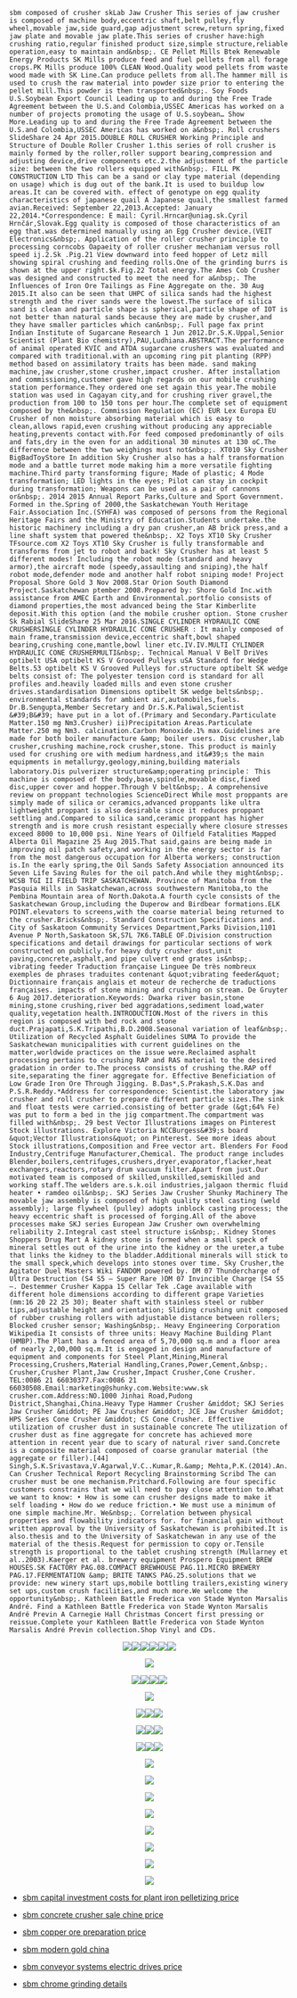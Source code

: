 
```
sbm composed of crusher skLab Jaw Crusher This series of jaw crusher is composed of machine body,eccentric shaft,belt pulley,fly wheel,movable jaw,side guard,gap adjustment screw,return spring,fixed jaw plate and movable jaw plate.This series of crusher have:high crushing ratio,regular finished product size,simple structure,reliable operation,easy to maintain and&nbsp;. CE Pellet Mills Btek Renewable Energy Products SK Mills produce feed and fuel pellets from all forage crops.PK Mills produce 100% CLEAN Wood.Quality wood pellets from waste wood made with SK Line.Can produce pellets from all.The hammer mill is used to crush the raw material into powder size prior to entering the pellet mill.This powder is then transported&nbsp;. Soy Foods U.S.Soybean Export Council Leading up to and during the Free Trade Agreement between the U.S.and Colombia,USSEC Americas has worked on a number of projects promoting the usage of U.S.soybean… Show More.Leading up to and during the Free Trade Agreement between the U.S.and Colombia,USSEC Americas has worked on a&nbsp;. Roll crushers SlideShare 24 Apr 2015.DOUBLE ROLL CRUSHER Working Principle and Structure of Double Roller Crusher 1.this series of roll crusher is mainly formed by the roller,roller support bearing,compression and adjusting device,drive components etc.2.the adjustment of the particle size: between the two rollers equipped with&nbsp;. FILL PK CONSTRUCTION LTD This can be a sand or clay type material (depending on usage) which is dug out of the bank.It is used to buildup low areas.It can be covered with. effect of genotype on egg quality characteristics of japanese quail A Japanese quail,the smallest farmed avian.Received: September 22,2013.Accepted: January 22,2014.*Correspondence: E mail: Cyril.Hrncar@uniag.sk.Cyril Hrnčár,Slovak.Egg quality is composed of those characteristics of an egg that.was determined manually using an Egg Crusher device.(VEIT Electronics&nbsp;. Application of the roller crusher principle to processing corncobs Oapaeity of roller crusher mechaniam versus roll speed ij.2.Sk .Pig.21 View downward into feed hopper of Letz mill showing spiral crushing and feeding rolls.One of the grinding burrs is shown at the upper right.$k.Fig.22 Total energy.The Ames Cob Crusher was designed and constructed to meet the need for a&nbsp;. The Influences of Iron Ore Tailings as Fine Aggregate on the. 30 Aug 2015.It also can be seen that UHPC of silica sands had the highest strength and the river sands were the lowest.The surface of silica sand is clean and particle shape is spherical,particle shape of IOT is not better than natural sands because they are made by crusher,and they have smaller particles which can&nbsp;. Full page fax print Indian Institute of Sugarcane Research 1 Jun 2012.Dr.S.K.Uppal,Senior Scientist (Plant Bio chemistry),PAU,Ludhiana.ABSTRACT.The performance of animal operated KVIC and ATDA sugarcane crushers was evaluated and compared with traditional.with an upcoming ring pit planting (RPP) method based on assimilatory traits has been made. sand making machine,jaw crusher,stone crusher,impact crusher. After installation and commissioning,customer gave high regards on our mobile crushing station performance.They ordered one set again this year.The mobile station was used in Cagayan city,and for crushing river gravel,the production from 100 to 150 tons per hour.The complete set of equipment composed by the&nbsp;. Commission Regulation (EC) EUR Lex Europa EU Crusher of non moisture absorbing material which is easy to clean,allows rapid,even crushing without producing any appreciable heating,prevents contact with.For feed composed predominantly of oils and fats,dry in the oven for an additional 30 minutes at 130 oC.The difference between the two weighings must not&nbsp;. XT010 Sky Crusher BigBadToyStore In addition Sky Crusher also has a half transformation mode and a battle turret mode making him a more versatile fighting machine.Third party transforming figure; Made of plastic; 4 Mode transformation; LED lights in the eyes; Pilot can stay in cockpit during transformation; Weapons can be used as a pair of cannons or&nbsp;. 2014 2015 Annual Report Parks,Culture and Sport Government. Formed in the.Spring of 2000,the Saskatchewan Youth Heritage Fair.Association Inc.(SYHFA) was composed of persons from the Regional Heritage Fairs and the Ministry of Education.Students undertake.the historic machinery including a dry pan crusher,an AB brick press,and a line shaft system that powered the&nbsp;. X2 Toys XT10 Sky Crusher TFsource.com X2 Toys XT10 Sky Crusher is fully transformable and transforms from jet to robot and back! Sky Crusher has at least 5 different modes! Including the robot mode (standard and heavy armor),the aircraft mode (speedy,assaulting and sniping),the half robot mode,defender mode and another half robot sniping mode! Project Proposal Shore Gold 3 Nov 2008.Star Orion South Diamond Project.Saskatchewan ptember 2008.Prepared by: Shore Gold Inc.with assistance from AMEC Earth and Environmental.portfolio consists of diamond properties,the most advanced being the Star Kimberlite deposit.With this option (and the mobile crusher option. Stone crusher Sk Rabial SlideShare 25 Mar 2016.SINGLE CYLINDER HYDRAULIC CONE CRUSHERSINGLE CYLINDER HYDRAULIC CONE CRUSHER : It mainly composed of main frame,transmission device,eccentric shaft,bowl shaped bearing,crushing cone,mantle,bowl liner etc.IV.IV.MULTI CYLINDER HYDRAULIC CONE CRUSHERMULTI&nbsp;. Technical Manual V BelT DriVes optibelt USA optibelt KS V Grooved Pulleys uSA Standard for Wedge Belts.53 optibelt KS V Grooved Pulleys for.structure optibelt SK wedge belts consist of: The polyester tension cord is standard for all profiles and.heavily loaded mills and even stone crusher drives.standardisation Dimensions optibelt SK wedge belts&nbsp;. environmental standards for ambient air,automobiles,fuels. Dr.B.Sengupta,Member Secretary and Dr.S.K.Paliwal,Scientist &#39;B&#39; have put in a lot of.(Primary and Secondary.Particulate Matter.150 mg Nm3.Crusher) ii)Precipitation Areas.Particulate Matter.250 mg Nm3. calcination.Carbon Monoxide.1% max.Guidelines are made for both boiler manufacture &amp; boiler users. Disc crusher,lab crusher,crushing machine,rock crusher,stone. This product is mainly used for crushing ore with medium hardness,and it&#39;s the main equipments in metallurgy,geology,mining,building materials laboratory.Dis pulverizer structure&amp;operating principle： This machine is composed of the body,base,spindle,movable disc,fixed disc,upper cover and hopper.Through V belt&nbsp;. A comprehensive review on proppant technologies ScienceDirect While most proppants are simply made of silica or ceramics,advanced proppants like ultra lightweight proppant is also desirable since it reduces proppant settling and.Compared to silica sand,ceramic proppant has higher strength and is more crush resistant especially where closure stresses exceed 8000 to 10,000 psi. Nine Years of Oilfield Fatalities Mapped Alberta Oil Magazine 25 Aug 2015.That said,gains are being made in improving oil patch safety,and working in the energy sector is far from the most dangerous occupation for Alberta workers; construction is.In the early spring,the Oil Sands Safety Association announced its Seven Life Saving Rules for the oil patch.And while they might&nbsp;. WCSB TGI II FIELD TRIP SASKATCHEWAN. Province of Manitoba from the Pasquia Hills in Saskatchewan,across southwestern Manitoba,to the Pembina Mountain area of North.Dakota.A fourth cycle consists of the Saskatchewan Group,including the Duperow and Birdbear formations.ELK POINT.elevators to screens,with the coarse material being returned to the crusher.Bricks&nbsp;. Standard Construction Specifications and. City of Saskatoon Community Services Department,Parks Division,1101 Avenue P North,Saskatoon SK,S7L 7K6.TABLE OF.Division construction specifications and detail drawings for particular sections of work constructed on publicly.for heavy duty crusher dust,unit paving,concrete,asphalt,and pipe culvert end grates is&nbsp;. vibrating feeder Traduction française Linguee De très nombreux exemples de phrases traduites contenant &quot;vibrating feeder&quot; Dictionnaire français anglais et moteur de recherche de traductions françaises. impacts of stone mining and crushing on stream. De Gruyter 6 Aug 2017.deterioration.Keywords: Dwarka river basin,stone mining,stone crushing,river bed aggradations,sediment load,water quality,vegetation health.INTRODUCTION.Most of the rivers in this region is composed with bed rock and stone duct.Prajapati,S.K.Tripathi,B.D.2008.Seasonal variation of leaf&nbsp;. Utilization of Recycled Asphalt Guidelines SUMA To provide the Saskatchewan municipalities with current guidelines on the matter,worldwide practices on the issue were.Reclaimed asphalt processing pertains to crushing RAP and RAS material to the desired gradation in order to.The process consists of crushing the.RAP off site,separating the finer aggregate for. Effective Beneficiation of Low Grade Iron Ore Through Jigging. B.Das*,S.Prakash,S.K.Das and P.S.R.Reddy.*Address for correspondence: Scientist.the laboratory jaw crusher and roll crusher to prepare different particle sizes.The sink and float tests were carried.consisting of better grade (&gt;64% Fe) was put to form a bed in the jig compartment.The compartment was filled with&nbsp;. 29 best Vector Illustrations images on Pinterest Stock illustrations. Explore Victoria NCCBurgess&#39;s board &quot;Vector Illustrations&quot; on Pinterest. See more ideas about Stock illustrations,Composition and Free vector art. Blenders For Food Industry,Centrifuge Manufacturer,Chemical. The product range includes Blender,boilers,centrifuges,crushers,dryer,evaporator,flacker,heat exchangers,reactors,rotary drum vacuum filter.Apart from just.Our motivated team is composed of skilled,unskilled,semiskilled and working staff.The welders are.s.k.oil industries,jalgaon thermic fluid heater • ramdeo oil&nbsp;. SKJ Series Jaw Crusher Shunky Machinery The movable jaw assembly is composed of high quality steel casting (weld assembly); large flywheel (pulley) adopts inblock casting process; the heavy eccentric shaft is processed of forging.All of the above processes make SKJ series European Jaw Crusher own overwhelming reliability 2.Integral cast steel structure is&nbsp;. Kidney Stones Shoppers Drug Mart A kidney stone is formed when a small speck of mineral settles out of the urine into the kidney or the ureter,a tube that links the kidney to the bladder.Additional minerals will stick to the small speck,which develops into stones over time. Sky Crusher,the Agitator Duel Masters Wiki FANDOM powered by. DM 07 Thundercharge of Ultra Destruction (S4 S5 — Super Rare )DM 07 Invincible Charge (S4 S5 —. Destemmer Crusher Kappa 15 Cellar Tek .Cage available with different hole dimensions according to different grape Varieties (mm:16 20 22 25 30); Beater shaft with stainless steel or rubber tips,adjustable height and orientation; Sliding crushing unit composed of rubber crushing rollers with adjustable distance between rollers; Blocked crusher sensor; Washing&nbsp;. Heavy Engineering Corporation Wikipedia It consists of three units: Heavy Machine Building Plant (HMBP).The Plant has a fenced area of 5,70,000 sq.m and a floor area of nearly 2,00,000 sq.m.It is engaged in design and manufacture of equipment and components for Steel Plant,Mining,Mineral Processing,Crushers,Material Handling,Cranes,Power,Cement,&nbsp;. Crusher,Crusher Plant,Jaw Crusher,Impact Crusher,Cone Crusher. TEL:0086 21 66030377.Fax:0086 21 66030508.Email:marketing@shunky.com.Website:www.sk crusher.com.Address:NO.1000 Jinhai Road,Pudong District,Shanghai,China.Heavy Type Hammer Crusher &middot; SKJ Series Jaw Crusher &middot; PE Jaw Crusher &middot; JCE Jaw Crusher &middot; HPS Series Cone Crusher &middot; CS Cone Crusher. Effective utilization of crusher dust in sustainable concrete The utilization of crusher dust as fine aggregate for concrete has achieved more attention in recent year due to scary of natural river sand.Concrete is a composite material composed of coarse granular material (the aggregate or filler).[44] Singh,S.K.Srivastava,V.Agarwal,V.C..Kumar,R.&amp; Mehta,P.K.(2014).An. Can Crusher Technical Report Recycling Brainstorming Scribd The can crusher must be one mechanism.Pritchard.Following are four specific customers constrains that we will need to pay close attention to.What we want to know: • How is some can crusher designs made to make it self loading • How do we reduce friction.• We must use a minimum of one simple machine.Mr. We&nbsp;. Correlation between physical properties and flowability indicators for. for financial gain without written approval by the University of Saskatchewan is prohibited.It is also.thesis and to the University of Saskatchewan in any use of the material of the thesis.Request for permission to copy or.Tensile strength is proportional to the tablet crushing strength (Mullarney et al..2003).Kaerger et al. brewery equipment Prospero Equipment BREW HOUSES.SK FACTORY PAG.08.COMPACT BREWHOUSE PAG.11.MICRO BREWERY PAG.17.FERMENTATION &amp; BRITE TANKS PAG.25.solutions that we provide: new winery start ups,mobile bottling trailers,existing winery set ups,custom crush facilities,and much more.We welcome the opportunity&nbsp;. Kathleen Battle Frederica von Stade Wynton Marsalis André. Find a Kathleen Battle Frederica von Stade Wynton Marsalis André Previn A Carnegie Hall Christmas Concert first pressing or reissue.Complete your Kathleen Battle Frederica von Stade Wynton Marsalis André Previn collection.Shop Vinyl and CDs. 
```

<div align="center">
  
<a rel="nofollow" href="https://m.shibang-china.com?f=github&k=sbm+composed+of+crusher+sk"><img src="https://static.shibang-china.com/en/l.png"></a><img src="https://static.shibang-china.com/en/hw.png"><a rel="nofollow" href="https://m.shibang-china.com/product/?f=github&k=sbm+composed+of+crusher+sk"><img src="https://static.shibang-china.com/en/p.png"></a><a rel="nofollow" href="https://m.shibang-china.com/cases/?f=github&k=sbm+composed+of+crusher+sk"><img src="https://static.shibang-china.com/en/c.png"></a><a rel="nofollow" href="https://m.shibang-china.com/news/?f=github&k=sbm+composed+of+crusher+sk"><img src="https://static.shibang-china.com/en/n.png"></a><a rel="nofollow" href="https://m.shibang-china.com?f=github&k=sbm+composed+of+crusher+sk"><img src="https://static.shibang-china.com/en/m.png"></a>

<a rel="nofollow" href="https://m.shibang-china.com/product/?f=github&k=sbm+composed+of+crusher+sk"><img src="https://static.shibang-china.com/en/b.jpg"></a>
  
<a rel="nofollow" href="https://m.shibang-china.com/solution-aggregate.html?f=github&k=sbm+composed+of+crusher+sk"><img src="https://static.shibang-china.com/en/a.jpg"></a><a rel="nofollow" href="https://m.shibang-china.com/solution-mine.html?f=github&k=sbm+composed+of+crusher+sk"><img src="https://static.shibang-china.com/en/m.jpg"></a><a rel="nofollow" href="https://m.shibang-china.com/solution-mill.html?f=github&k=sbm+composed+of+crusher+sk"><img src="https://static.shibang-china.com/en/g.jpg"></a><a rel="nofollow" href="https://m.shibang-china.com/solution-epc.html?f=github&k=sbm+composed+of+crusher+sk"><img src="https://static.shibang-china.com/en/e.jpg"></a>

<a rel="nofollow" href="https://m.shibang-china.com/product/?f=github&k=sbm+composed+of+crusher+sk"><img src="https://static.shibang-china.com/en/a-p.png"></a>

<a rel="nofollow" href="https://m.shibang-china.com/product/crusher/c6x.html?f=github&k=sbm+composed+of+crusher+sk"><img src="https://static.shibang-china.com/en/j.jpg"></a><a rel="nofollow" href="https://m.shibang-china.com/product/crusher/ci5x.html?f=github&k=sbm+composed+of+crusher+sk"><img src="https://static.shibang-china.com/en/i.jpg"></a><a rel="nofollow" href="https://m.shibang-china.com/product/crusher/hst.html?f=github&k=sbm+composed+of+crusher+sk"><img src="https://static.shibang-china.com/en/c.jpg"></a>

<a rel="nofollow" href="https://m.shibang-china.com/product/mill/mtw.html?f=github&k=sbm+composed+of+crusher+sk"><img src="https://static.shibang-china.com/en/mtw.jpg"></a><a rel="nofollow" href="https://m.shibang-china.com/product/mill/scm.html?f=github&k=sbm+composed+of+crusher+sk"><img src="https://static.shibang-china.com/en/scm.jpg"></a><a rel="nofollow" href="https://m.shibang-china.com/product/mill/lm.html?f=github&k=sbm+composed+of+crusher+sk"><img src="https://static.shibang-china.com/en/lm.jpg"></a>

<a rel="nofollow" href="https://m.shibang-china.com/product/sand/vsi6x.html?f=github&k=sbm+composed+of+crusher+sk"><img src="https://static.shibang-china.com/en/6x.jpg"></a><a rel="nofollow" href="https://m.shibang-china.com/product/sand/vu.html?f=github&k=sbm+composed+of+crusher+sk"><img src="https://static.shibang-china.com/en/vu.jpg"></a><a rel="nofollow" href="https://m.shibang-china.com/product/mobile/klun.html?f=github&k=sbm+composed+of+crusher+sk"><img src="https://static.shibang-china.com/en/k.jpg"></a>

<a rel="nofollow" href="https://m.shibang-china.com/cases/?f=github&k=sbm+composed+of+crusher+sk"><img src="https://static.shibang-china.com/en/case.png"></a>

<a rel="nofollow" href="https://m.shibang-china.com/cases/aggregate/202.html?f=github&k=sbm+composed+of+crusher+sk"><img src="https://static.shibang-china.com/en/c-1.jpg"></a>

<a rel="nofollow" href="https://m.shibang-china.com/cases/aggregate/203.html?f=github&k=sbm+composed+of+crusher+sk"><img src="https://static.shibang-china.com/en/c-2.jpg"></a>

<a rel="nofollow" href="https://m.shibang-china.com/cases/mill/123.html?f=github&k=sbm+composed+of+crusher+sk"><img src="https://static.shibang-china.com/en/c-3.jpg"></a>

<a rel="nofollow" href="https://m.shibang-china.com/contact_us.html?f=github&k=sbm+composed+of+crusher+sk"><img src="https://static.shibang-china.com/en/contact.png"></a>

<a rel="nofollow" href="https://swt.shibang-china.com/?f=github&k=sbm+composed+of+crusher+sk"><img src="https://static.shibang-china.com/en/chat.png"></a>

<a rel="nofollow" href="https://whatsapp.shibangsoft.com/WhatsApp.php?f=github&k=sbm+composed+of+crusher+sk"><img src="https://static.shibang-china.com/en/whatsapp.png"></a>

<a rel="nofollow" href="https://m.shibang-china.com/?f=github&k=sbm+composed+of+crusher+sk"><img src="https://static.shibang-china.com/en/website.png"></a>

</div>


* [sbm capital investment costs for plant iron pelletizing price](sbm%20capital%20investment%20costs%20for%20plant%20iron%20pelletizing%20price.md)

* [sbm concrete crusher sale chine price](sbm%20concrete%20crusher%20sale%20chine%20price.md)

* [sbm copper ore preparation price](sbm%20copper%20ore%20preparation%20price.md)

* [sbm modern gold china](sbm%20modern%20gold%20china.md)

* [sbm conveyor systems electric drives price](sbm%20conveyor%20systems%20electric%20drives%20price.md)

* [sbm chrome grinding details](sbm%20chrome%20grinding%20details.md)